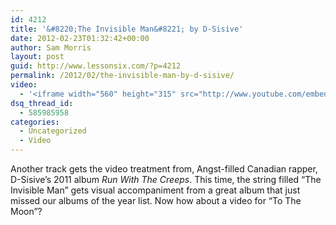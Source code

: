 ```yaml
---
id: 4212
title: '&#8220;The Invisible Man&#8221; by D-Sisive'
date: 2012-02-23T01:32:42+00:00
author: Sam Morris
layout: post
guid: http://www.lessonsix.com/?p=4212
permalink: /2012/02/the-invisible-man-by-d-sisive/
video:
  - '<iframe width="560" height="315" src="http://www.youtube.com/embed/5MaCNsGmtVg" frameborder="0" allowfullscreen></iframe>'
dsq_thread_id:
  - 585985958
categories:
  - Uncategorized
  - Video
---
```

Another track gets the video treatment from, Angst-filled Canadian rapper, D-Sisive&#8217;s 2011 album _Run With The Creeps_. This time, the string filled &#8220;The Invisible Man&#8221; gets visual accompaniment from a great album that just missed our albums of the year list. Now how about a video for &#8220;To The Moon&#8221;?